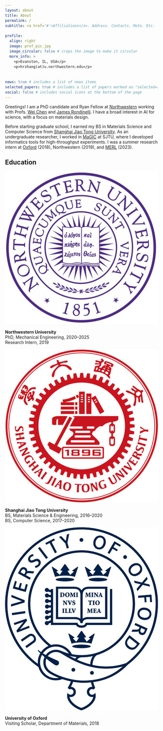 ```yaml
---
layout: about
title: About
permalink: /
subtitle: <a href='#'>Affiliations</a>. Address. Contacts. Moto. Etc.

profile:
  align: right
  image: prof_pic.jpg
  image_circular: false # crops the image to make it circular
  more_info: >
    <p>Evanston, IL, USA</p>
    <p>hrzhang(at)u.northwestern.edu</p>


news: true # includes a list of news items
selected_papers: true # includes a list of papers marked as "selected={true}"
social: false # includes social icons at the bottom of the page
---
```


Greetings! I am a PhD candidate and Ryan Fellow at [Northwestern](https://www.mccormick.northwestern.edu/) working with Profs. [Wei Chen](https://ideal.mech.northwestern.edu/) and [James Rondinelli](https://mtd.mccormick.northwestern.edu/). I have a broad interest in AI for science, with a focus on materials design.

Before starting graduate school, I earned my BS in Materials Science and Computer Science from [Shanghai Jiao Tong University](https://www.sjtu.edu.cn/). As an undergraduate researcher, I worked in [MaGIC](https://magic.sjtu.edu.cn/) at SJTU, where I developed informatics tools for high-throughput experiments. I was a summer research intern at [Oxford](https://interface.materials.ox.ac.uk/) (2018), Northwestern (2019), and [MERL](https://www.merl.com/) (2023).

<div class="education">
<h2>Education</h2>
<img class="eduimg" src="nu_logo.webp"/>


<p class="edutext"><b> Northwestern University </b><br> PhD, Mechanical Engineering, 2020–2025 <br>Research Intern, 2019 </p>


<img class="eduimg" src="sjtu_logo.webp"/>

<p class="edutext"><b> Shanghai Jiao Tong University </b><br> BS, Materials Science & Engineering, 2016–2020<br>BS, Computer Science, 2017–2020 </p>


<img class="eduimg" src="ox_logo.webp">
<p class="edutext"><b> University of Oxford </b><br> Visiting Scholar, Department of Materials, 2018 </p>

</div>

